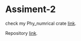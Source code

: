 # Assiment-2

check my Phy_numrical crate [link](https://crates.io/crates/phy_numerical).

Repository [link](https://github.com/SyedUzairAhmed03/Physics_Numericals).
